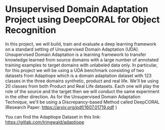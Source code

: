 # Unsupervised Domain Adaptation Project using DeepCORAL for Object Recognition

In this project, we will build, train and evaluate a deep learning framework on a standard setting of Unsupervised Domain Adaptation (UDA).
Unsupervised Domain Adaptation is a learning framework to transfer knowledge learned from source domains with a large number of annotated 
training examples to target domains with unlabeled data only. In particular, for this project we will be using a UDA benchmark consisting 
of two datasets from Adaptiope which is a domain adaptation dataset with 123 classes in the three domains synthetic, product and real life.
We'll be using 20 classes from both Product and Real Life datasets. Each one will play the role of the source and the target then we will 
conduct the same experiment in the other direction. As for the Unsupervised Domain Adaptation Technique, we'll be using a Discrepancy-based 
Method called DeepCORAL (Research Paper: https://arxiv.org/pdf/1607.01719.pdf )

You can find the Adaptiope Dataset in this link: https://gitlab.com/tringwald/adaptiope
